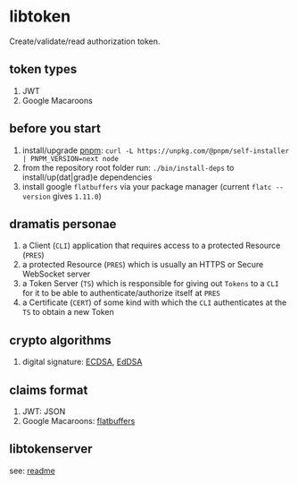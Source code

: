 # libtoken

Create/validate/read authorization token.

## token types

1. JWT
2. Google Macaroons

## before you start

1. install/upgrade [pnpm](https://pnpm.js.org/en/installation): `curl -L https://unpkg.com/@pnpm/self-installer | PNPM_VERSION=next node`
2. from the repository root folder run: `./bin/install-deps` to install/up(dat|grad)e dependencies
3. install google `flatbuffers` via your package manager (current `flatc --version` gives `1.11.0`)

## dramatis personae

1. a Client (`CLI`) application that requires access to a protected Resource (`PRES`)
2. a protected Resource (`PRES`) which is usually an HTTPS or Secure WebSocket server
3. a Token Server (`TS`) which is responsible for giving out `Tokens` to a `CLI` for it to be able to authenticate/authorize itself at `PRES`
4. a Certificate (`CERT`) of some kind with which the `CLI` authenticates at the `TS` to obtain a new Token

## crypto algorithms

1. digital signature: [ECDSA](http://bit.ly/2tO1hDa), [EdDSA](http://bit.ly/38FpCtP)

## claims format

1. JWT: JSON
2. Google Macaroons: [flatbuffers](http://bit.ly/37tTwB1)

## libtokenserver

see: [readme](packages/libtokenserver/README.md)
